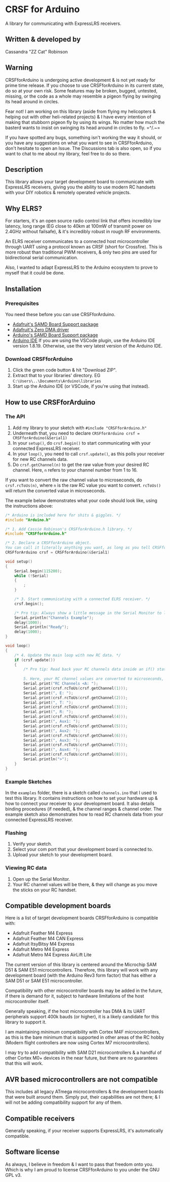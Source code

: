 # CRSF for Arduino

A library for communicating with ExpressLRS receivers.

## Written & developed by

Cassandra "ZZ Cat" Robinson

## Warning

CRSFforArduino is undergoing active development & is not yet ready for prime time release.
If you choose to use CRSFforArduino in its current state, do so at your own risk.
Some features may be broken, bugged, untested, missing, or the code as a whole may resemble a pigeon flying by swinging its head around in circles.

Fear not! I am working on this library (aside from flying my helicopters & helping out with other heli-related projects) & I have every intention of making that stubborn pigeon fly by using its wings. No matter how much the basterd wants to insist on swinging its head around in circles to fly. =^/.~=

If you have spotted any bugs, something isn't working the way it should, or you have any suggestions on what you want to see in CRSFforArduino, don't hesitate to open an Issue. The Discussions tab is also open, so if you want to chat to me about my library, feel free to do so there.

## Description

This library allows your target development board to communicate with ExpressLRS receivers, giving you the ability to use modern RC handsets with your DIY robotics & remotely operated vehicle projects.

## Why ELRS?

For starters, it's an open source radio control link that offers incredibly low latency, long range (EG close to 40km at 100mW of transmit power on 2.4GHz without failsafe), & it's incredibly robust in rough RF environments.

An ELRS receiver communicates to a connected host microcontroller through UART using a protocol known as CRSF (short for Crossfire). This is more robust than traditional PWM receivers, & only two pins are used for bidirectional serial communication.

Also, I wanted to adapt ExpressLRS to the Arduino ecosystem to prove to myself that it could be done.

## Installation

### Prerequisites

You need these before you can use CRSFforArduino.

- [Adafruit's SAMD Board Support package](https://github.com/adafruit/ArduinoCore-samd)
- [Adafruit's Zero DMA driver](https://github.com/adafruit/Adafruit_ZeroDMA)
- [Arduino's SAMD Board Support package](https://github.com/arduino/ArduinoCore-samd)
- [Arduino IDE](https://www.arduino.cc/en/software) If you are using the VSCode plugin, use the Arduino IDE version 1.8.19. Otherwise, use the very latest version of the Arduino IDE.

### Download CRSFforArduino

1. Click the green code button & hit "Download ZIP".
2. Extract that to your libraries' directory. EG ```C:\Users\..\Documents\Arduino\libraries```
3. Start up the Arduino IDE (or VSCode, if you're using that instead).

## How to use CRSFforArduino

### The API

1. Add my library to your sketch with ```#include "CRSFforArduino.h"```
2. Underneath that, you need to declare ```CRSFforArduino crsf = CRSFforArduino(&Serial1)```
3. In your ```setup()```, do ```crsf.begin()``` to start communicating with your connected ExpressLRS receiver.
4. In your ```loop()```, you need to call ```crsf.update()```, as this polls your receiver for new RC channels data.
5. Do ```crsf.getChannel(n)``` to get the raw value from your desired RC channel. Here, ```n``` refers to your channel number from 1 to 16.

If you want to convert the raw channel value to microseconds, do ```crsf.rcToUs(n)```, where ```n``` is the raw RC value you want to convert. ```rcToUs()``` will return the converted value in microseconds.

The example below demonstrates what your code should look like, using the instructions above:

```c++
/* Arduino is included here for shits & giggles. */
#include "Arduino.h"

/* 1. Add Cassie Robinson's CRSFforArduino.h library. */
#include "CRSFforArduino.h"

/* 2. Declare a CRSFforArduino object.
You can call it literally anything you want, as long as you tell CRSFforArduino what serial port your receiver is connected to. */
CRSFforArduino crsf = CRSFforArduino(&Serial1)

void setup()
{
    Serial.begin(115200);
    while (!Serial)
    {
        ;
    }

    /* 3. Start communicating with a connected ELRS receiver. */
    crsf.begin();

    /* Pro tip: Always show a little message in the Serial Monitor to let you know that your sketch is initialized successfully. */
    Serial.println("Channels Example");
    delay(1000);
    Serial.println("Ready");
    delay(1000);
}

void loop()
{
    /* 4. Update the main loop with new RC data. */
    if (crsf.update())
    {
        /* Pro tip: Read back your RC channels data inside an if() statement.
        
        5. Here, your RC channel values are converted to microseconds, & are sent to the Serial Monitor. */
        Serial.print("RC Channels <A: ");
        Serial.print(crsf.rcToUs(crsf.getChannel(1)));
        Serial.print(", E: ");
        Serial.print(crsf.rcToUs(crsf.getChannel(2)));
        Serial.print(", T: ");
        Serial.print(crsf.rcToUs(crsf.getChannel(3)));
        Serial.print(", R: ");
        Serial.print(crsf.rcToUs(crsf.getChannel(4)));
        Serial.print(", Aux1: ");
        Serial.print(crsf.rcToUs(crsf.getChannel(5)));
        Serial.print(", Aux2: ");
        Serial.print(crsf.rcToUs(crsf.getChannel(6)));
        Serial.print(", Aux3: ");
        Serial.print(crsf.rcToUs(crsf.getChannel(7)));
        Serial.print(", Aux4: ");
        Serial.print(crsf.rcToUs(crsf.getChannel(8)));
        Serial.println(">");
    }
}
```

### Example Sketches

In the ```examples``` folder, there is a sketch called ```channels.ino``` that I used to test this library.
It contains instructions on how to set your hardware up & how to connect your receiver to your development board.
It also details binding procedures (if needed), & the channel ranges & channel order.
The example sketch also demonstrates how to read RC channels data from your connected ExpressLRS receiver.

### Flashing

1. Verify your sketch.
2. Select your com port that your development board is connected to.
3. Upload your sketch to your development board.

### Viewing RC data

1. Open up the Serial Monitor.
2. Your RC channel values will be there, & they will change as you move the sticks on your RC handset.

## Compatible development boards

Here is a list of target development boards CRSFforArduino is compatible with:

- Adafruit Feather M4 Express
- Adafruit Feather M4 CAN Express
- Adafruit ItsyBitsy M4 Express
- Adafruit Metro M4 Express
- Adafruit Metro M4 Express AirLift Lite

The current version of this library is centered around the Microchip SAM D51 & SAM E51 microcontrollers. Therefore, this library will work with any development board (with the Arduino Rev3 form factor) that has either a SAM D51 or SAM E51 microcontroller.

Compatibility with other microcontroller boards may be added in the future, if there is demand for it, subject to hardware limitations of the host microcontroller itself.

Generally speaking, if the host microcontroller has DMA & its UART peripherals support 400k bauds (or higher), it is a likely candidate for this library to support it.

I am maintaining _minimum_ compatibility with Cortex M4F microcontrollers, as this is the bare minimum that is supported in other areas of the RC hobby (Modern flight controllers are now using Cortex M7 microcontrollers).

I may try to add compatibility with SAM D21 microcontrollers & a handful of other Cortex M0+ devices in the near future, but there are no guarantees that this will work.

## AVR based microcontrollers are not compatible

This includes all legacy ATmega microcontrollers & the development boards that were built around them.
Simply put, their capabilities are not there; & I will not be adding compatibility support for any of them.

## Compatible receivers

Generally speaking, if your receiver supports ExpressLRS, it's automatically compatible.

## Software license

As always, I believe in freedom & I want to pass that freedom onto you.
Which is why I am proud to license CRSFforArduino to you under the GNU GPL v3.
